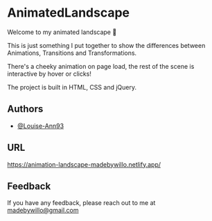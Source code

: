 # AnimatedLandscape

Welcome to my animated landscape 🙂

This is just something I put together to show the differences between Animations, Transitions and Transformations. 

There's a cheeky animation on page load, the rest of the scene is interactive by hover or clicks! 

The project is built in HTML, CSS and jQuery. 

## Authors

- [@Louise-Ann93](https://github.com/Louise-Ann93/)

## URL
 https://animation-landscape-madebywillo.netlify.app/
 
## Feedback

If you have any feedback, please reach out to me at madebywillo@gmail.com
